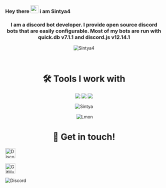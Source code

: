 ### Hey there <img src="https://media.giphy.com/media/hvRJCLFzcasrR4ia7z/giphy.gif" width="25px"> i am Sintya4
<h3 align="center">I am a discord bot developer. I provide open source discord bots that are easily configurable. Most of my bots are run with quick.db v7.1.1 and discord.js v12.14.1</h3>

<p align="center"> <img src="https://komarev.com/ghpvc/?username=Sintya4" alt="Sintya4" /> </p>

<br>

<h1 align="center">🛠️ Tools I work with</h1>

<p align="center"><img src="https://img.shields.io/badge/node.js%20-%2343853D.svg?&style=for-the-badge&logo=node.js&logoColor=white"/>   <img src="https://img.shields.io/badge/javascript%20-%23323330.svg?&style=for-the-badge&logo=javascript&logoColor=%23F7DF1E"/>      <img src ="https://img.shields.io/badge/QuickDB-%234ea94b.svg?&style=for-the-badge&logo=quickdb&logoColor=white"/></p>

<p align="center"><img align="center" src="https://github-readme-stats.vercel.app/api/top-langs/?username=Sintya4&layout=compact&hide=html" alt="Sintya " /></p>

<p align="center">&nbsp;<img align="center" src="https://github-readme-stats.vercel.app/api?username=Sintya4&show_icons=true" alt="Lmon" /></p>

<p align="center">

    
  </a>

</p>

<h1 align="center">🤝 Get in touch!</h1>

<p align="center">

<a href="https://dsc.gg/mincoder" target="_blank"><img alt="Discord" title="Discord" height="32" width="32" src="https://raw.githubusercontent.com/peterthehan/peterthehan/master/assets/discord.svg"></a>&nbsp;&nbsp;&nbsp;&nbsp;&nbsp;&nbsp;&nbsp;&nbsp;&nbsp;

<a href="https://github.com/Sintya4"><img alt="GitHub" title="GitHub" height="32" width="32" src="https://raw.githubusercontent.com/peterthehan/peterthehan/master/assets/github.svg"></a>

</p>


![Discord](http://invidget.switchblade.xyz/rZ2Qa5wWFV)
